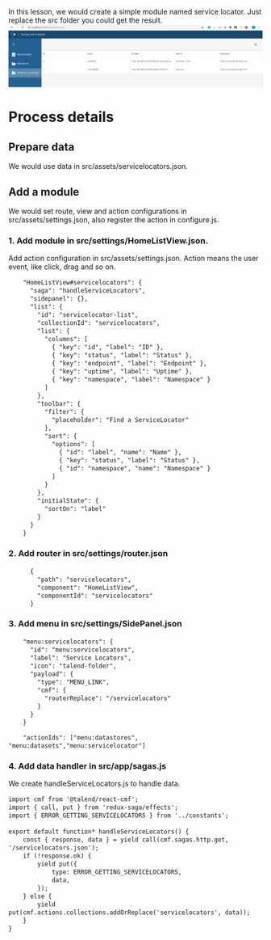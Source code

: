 In this lesson, we would create a simple module named service locator. Just replace the src folder you could get the result.
![step1.png](add-service-locator-module.png)

# Process details
## Prepare data
We would use data in src/assets/servicelocators.json.

## Add a module

We would set route, view and action configurations in src/assets/settings.json, also register the action in configure.js.


### 1. Add module in src/settings/HomeListView.json.
Add action configuration in src/assets/settings.json.
Action means the user event, like click, drag and so on.

```
    "HomeListView#servicelocators": {
      "saga": "handleServiceLocators",
      "sidepanel": {},
      "list": {
        "id": "servicelocator-list",
        "collectionId": "servicelocators",
        "list": {
          "columns": [
            { "key": "id", "label": "ID" },
            { "key": "status", "label": "Status" },
            { "key": "endpoint", "label": "Endpoint" },
            { "key": "uptime", "label": "Uptime" },
            { "key": "namespace", "label": "Namespace" }
          ]
        },
        "toolbar": {
          "filter": {
            "placeholder": "Find a ServiceLocator"
          },
          "sort": {
            "options": [
              { "id": "label", "name": "Name" },
              { "key": "status", "label": "Status" },
              { "id": "namespace", "name": "Namespace" }
            ]
          }
        },
        "initialState": {
          "sortOn": "label"
        }
      }
    }
```

### 2. Add router in src/settings/router.json

```
      {
        "path": "servicelocators",
        "component": "HomeListView",
        "componentId": "servicelocators"
      }
```	
	
### 3. Add menu in src/settings/SidePanel.json	

```
    "menu:servicelocators": {
      "id": "menu:servicelocators",
      "label": "Service Locators",
      "icon": "talend-folder",
      "payload": {
        "type": "MENU_LINK",
        "cmf": {
          "routerReplace": "/servicelocators"
        }
      }
    }
```

```
	"actionIds": ["menu:datastores", "menu:datasets","menu:servicelocator"]
```	

### 4. Add data handler in src/app/sagas.js	
We create handleServiceLocators.js to handle data.

```
import cmf from '@talend/react-cmf';
import { call, put } from 'redux-saga/effects';
import { ERROR_GETTING_SERVICELOCATORS } from '../constants';

export default function* handleServiceLocators() {
    const { response, data } = yield call(cmf.sagas.http.get, '/servicelocators.json');
    if (!response.ok) {
        yield put({
            type: ERROR_GETTING_SERVICELOCATORS,
            data,
        });
    } else {
        yield put(cmf.actions.collections.addOrReplace('servicelocators', data));
    }
}
```
		
